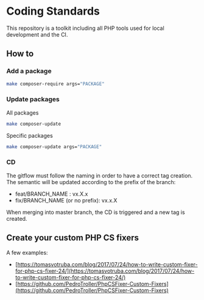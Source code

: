 # Coding Standards

This repository is a toolkit including all PHP tools used for local development and the CI.

## How to
### Add a package
```sh
make composer-require args="PACKAGE"
```

### Update packages
All packages
```sh
make composer-update
```

Specific packages
```sh
make composer-update args="PACKAGE"
```

### CD
The gitflow must follow the naming in order to have a correct tag creation. The semantic will be updated according to the prefix of the branch: 
- feat/BRANCH_NAME : vx.X.x
- fix/BRANCH_NAME (or no prefix): vx.x.X

When merging into master branch, the CD is triggered and a new tag is created.

## Create your custom PHP CS fixers

A few examples:
* [https://tomasvotruba.com/blog/2017/07/24/how-to-write-custom-fixer-for-php-cs-fixer-24/](https://tomasvotruba.com/blog/2017/07/24/how-to-write-custom-fixer-for-php-cs-fixer-24/)
* [https://github.com/PedroTroller/PhpCSFixer-Custom-Fixers](https://github.com/PedroTroller/PhpCSFixer-Custom-Fixers)
